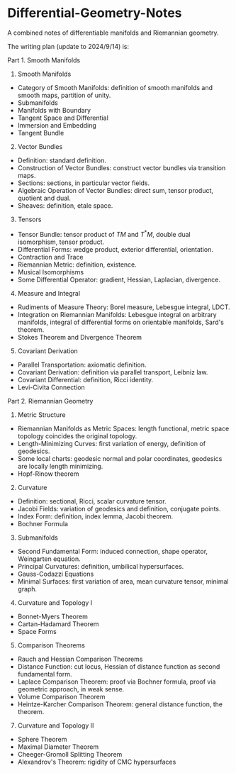 # Differential-Geometry-Notes
A combined notes of differentiable manifolds and Riemannian geometry.

The writing plan (update to 2024/9/14) is:

Part 1. Smooth Manifolds
1. Smooth Manifolds
  - Category of Smooth Manifolds: definition of smooth manifolds and smooth maps, partition of unity.
  - Submanifolds
  - Manifolds with Boundary
  - Tangent Space and Differential
  - Immersion and Embedding
  - Tangent Bundle
2. Vector Bundles
  - Definition: standard definition.
  - Construction of Vector Bundles: construct vector bundles via transition maps.
  - Sections: sections, in particular vector fields.
  - Algebraic Operation of Vector Bundles: direct sum, tensor product, quotient and dual.
  - Sheaves: definition, etale space.
3. Tensors
  - Tensor Bundle: tensor product of $TM$ and $T^*M$, double dual isomorphism, tensor product.
  - Differential Forms: wedge product, exterior differential, orientation.
  - Contraction and Trace
  - Riemannian Metric: definition, existence.
  - Musical Isomorphisms
  - Some Differential Operator: gradient, Hessian, Laplacian, divergence.
4. Measure and Integral
  - Rudiments of Measure Theory: Borel measure, Lebesgue integral, LDCT.
  - Integration on Riemannian Manifolds: Lebesgue integral on arbitrary manifolds,  integral of differential forms on orientable manifolds, Sard's theorem.
  - Stokes Theorem and Divergence Theorem
5. Covariant Derivation
  - Parallel Transportation: axiomatic definition.
  - Covariant Derivation: definition via parallel transport, Leibniz law.
  - Covariant Differential: definition, Ricci identity.
  - Levi-Civita Connection

Part 2. Riemannian Geometry
1. Metric Structure
  - Riemannian Manifolds as Metric Spaces: length functional, metric space topology coincides the original topology.
  - Length-Minimizing Curves: first variation of energy, definition of geodesics.
  - Some local charts: geodesic normal and polar coordinates, geodesics are locally length minimizing.
  - Hopf-Rinow theorem
2. Curvature
  - Definition: sectional, Ricci, scalar curvature tensor.
  - Jacobi Fields: variation of geodesics and definition, conjugate points.
  - Index Form: definition, index lemma, Jacobi theorem.
  - Bochner Formula
3. Submanifolds
  - Second Fundamental Form: induced connection, shape operator, Weingarten equation.
  - Principal Curvatures: definition, umbilical hypersurfaces.
  - Gauss-Codazzi Equations
  - Minimal Surfaces: first variation of area, mean curvature tensor, minimal graph.
4. Curvature and Topology I
  - Bonnet-Myers Theorem
  - Cartan-Hadamard Theorem
  - Space Forms
5. Comparison Theorems
  - Rauch and Hessian Comparison Theorems
  - Distance Function: cut locus, Hessian of distance function as second fundamental form.
  - Laplace Comparison Theorem: proof via Bochner formula, proof via geometric approach, in weak sense.
  - Volume Comparison Theorem
  - Heintze-Karcher Comparison Theorem: general distance function, the theorem.
7. Curvature and Topology II
  - Sphere Theorem
  - Maximal Diameter Theorem
  - Cheeger-Gromoll Splitting Theorem
  - Alexandrov's Theorem: rigidity of CMC hypersurfaces 
